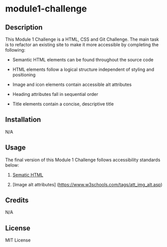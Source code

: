 # module1-challenge

## Description

This Module 1 Challenge is a HTML, CSS and Git Challenge. The main task is to refactor an existing site to make it more accessible by completing the following:

- Semantic HTML elements can be found throughout the source code

- HTML elements follow a logical structure independent of styling and positioning

- Image and icon elements contain accessible alt attributes

- Heading attributes fall in sequential order

- Title elements contain a concise, descriptive title

## Installation

N/A

## Usage

The final version of this Module 1 Challenge follows accessibility standards below:

1. [Sematic HTML](https://www.w3schools.com/html/html5_semantic_elements.asp)

2. [Image alt attributes] (https://www.w3schools.com/tags/att_img_alt.asp)

## Credits

N/A

## License

MIT License

